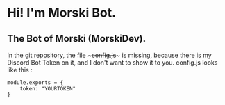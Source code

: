 Hi! I'm Morski Bot.
===================
The Bot of Morski (MorskiDev).
------------------------------
In the git repository, the file ~~~config.js~~~ is missing, because there is my Discord Bot Token on it, and I don't want to show it to you.
config.js looks like this :
~~~
module.exports = {
    token: "YOURTOKEN"
}